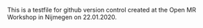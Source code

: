 This is a testfile for github version control created at the
Open MR Workshop in Nijmegen on 22.01.2020.
